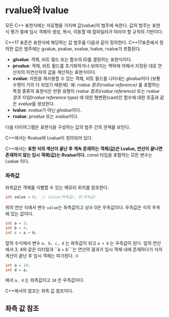 # rvalue와 lvalue

모든 C++ 표현식에는 자료형을 가지며 값(value)의 범주에 속한다. 
값의 범주는 표현식 평가 중에 임시 객체의 생성, 복사, 이동할 때 컴파일러가 따라야 할 규칙의 기반이다.   

C++17 표준은 표현식에 해당하는 값 범주를 다음과 같이 정의한다. C++17표준에서 정의한 값은 범주에는 gvalue, pvalue, xvalue, lvalue, rvalue가 포함된다.

* **glvalue**: 객체, 비트 필드 또는 함수의 ID를 결정하는 표현식이다.
* **prvalue**: 객체, 비트 필드를 초기화하거나 보여지는 맥락에 의해서 지정된 대로 연산자의 피연산자의 값을 계산하는 표현식이다. 
* **xvalue**: 자원을 재사용할 수 있는 객체, 비트 필드를 나타내는 *glvalue*이다 (보통 수명이 거의 다 되었기 때문에). 예: *rvalue 참조(rvalue reference)* 를 포함하는 특정 종류의 표현식은 반환 유형이 *rvalue 참조(rvalue reference)* 또는 *rvalue 참조 타입(rvalue reference type)* 에 대한 형변환(cast)인 함수에 대한 호출과 같은 *xvalue*를 생성한다. 
* **lvalue**: *xvalue*가 아닌 *glvalue*이다. 
* **rvalue**: *prvalue* 또는 *xvalue*이다. 

다음 다이어그램은 표현식을 구성하는 값의 범주 간의 관계를 보인다.






C++에서는 Rvalue와 Lvalue이 정의되어 있다.

C++에서는 **표현 식의 계산이 끝난 후 계속 존재하는 객체(값)은 Lvalue, 연산이 끝나면 존재하지 않는 임시 객체(값)는 Rvalue이다.**
*const* 타입을 포함하는 모든 변수는 Lvalue 이다.  









### 좌측값 

좌측값은 객체를 식별할 수 있는 메모리 위치를 참조한다. 








```c++
int value = 0;  // value(좌측값), 0(우측값)
```
위의 연산 식에서 변수 ```value```는 좌측값이고 상수 0은 우측값이다. 우측값은 식의 우측에 있는 값이다.

```c++
int a = 3;
int b = 4;
int c = a + b;
````
앞의 수식에서 변수 ```a, b, c, d``` 는 좌측값이 되고 ```a + b``` 는 우측값이 된다. 
앞의 연산에서 3, 4와 같은 리터럴과 ``à + b```는 연산의 결과가 임시 객체 내에 존재하다가 식의 계산이 끝난 후 임시 객체는 파기된다. ㅇ

```c++
int a = 10;
int d = a;
```
에서 ```a, d``` 는 좌측값이고 ```10``` 은 우측값이다.

C++에서의 참조는 좌측 값 참조이다. 

## 좌측 값 참조


